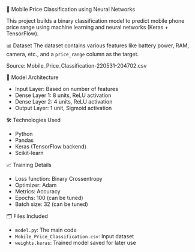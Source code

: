 📱 Mobile Price Classification using Neural Networks

This project builds a binary classification model to predict mobile phone price range using machine learning and neural networks (Keras + TensorFlow).

 📊 Dataset
The dataset contains various features like battery power, RAM, camera, etc., and a `price_range` column as the target.

Source: Mobile_Price_Classification-220531-204702.csv

🧠 Model Architecture
- Input Layer: Based on number of features
- Dense Layer 1: 8 units, ReLU activation
- Dense Layer 2: 4 units, ReLU activation
- Output Layer: 1 unit, Sigmoid activation

🛠️ Technologies Used
- Python
- Pandas
- Keras (TensorFlow backend)
- Scikit-learn

📈 Training Details
- Loss function: Binary Crossentropy
- Optimizer: Adam
- Metrics: Accuracy
- Epochs: 100 (can be tuned)
- Batch size: 32 (can be tuned)

🗂️ Files Included
- `model.py`: The main code
- `Mobile_Price_Classification.csv`: Input dataset
- `weights.keras`: Trained model saved for later use
